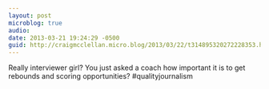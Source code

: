 ```yaml
---
layout: post
microblog: true
audio: 
date: 2013-03-21 19:24:29 -0500
guid: http://craigmcclellan.micro.blog/2013/03/22/t314895320272228353.html
---
```

Really interviewer girl? You just asked a coach how important it is to get rebounds and scoring opportunities? #qualityjournalism
